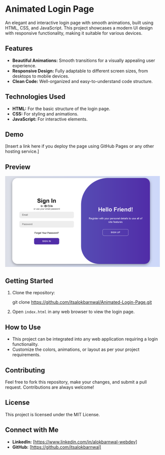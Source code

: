 # Animated Login Page  

An elegant and interactive login page with smooth animations, built using HTML, CSS, and JavaScript. This project showcases a modern UI design with responsive functionality, making it suitable for various devices.  

## Features  
- **Beautiful Animations:** Smooth transitions for a visually appealing user experience.  
- **Responsive Design:** Fully adaptable to different screen sizes, from desktops to mobile devices.  
- **Clean Code:** Well-organized and easy-to-understand code structure.  

## Technologies Used  
- **HTML:** For the basic structure of the login page.  
- **CSS:** For styling and animations.  
- **JavaScript:** For interactive elements.  

## Demo  
[Insert a link here if you deploy the page using GitHub Pages or any other hosting service.]  

## Preview  
![Animated Login Page](overview.png)

## Getting Started  
1. Clone the repository:  
     
   git clone https://github.com/itsalokbarnwal/Animated-Login-Page.git
  
2. Open `index.html` in any web browser to view the login page.  

## How to Use  
- This project can be integrated into any web application requiring a login functionality.  
- Customize the colors, animations, or layout as per your project requirements.  

## Contributing  
Feel free to fork this repository, make your changes, and submit a pull request. Contributions are always welcome!  

## License  
This project is licensed under the MIT License.  

## Connect with Me  
- **LinkedIn:** [https://www.linkedin.com/in/alokbarnwal-webdev]  
- **GitHub:** [https://github.com/itsalokbarnwal]  


